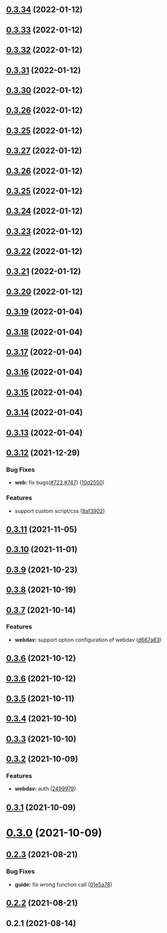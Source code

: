 ## [0.3.34](https://github.com/reruin/sharelist/compare/v0.3.33...v0.3.34) (2022-01-12)



## [0.3.33](https://github.com/reruin/sharelist/compare/v0.3.32...v0.3.33) (2022-01-12)



## [0.3.32](https://github.com/reruin/sharelist/compare/v0.3.31...v0.3.32) (2022-01-12)



## [0.3.31](https://github.com/reruin/sharelist/compare/v0.3.30...v0.3.31) (2022-01-12)



## [0.3.30](https://github.com/reruin/sharelist/compare/v0.3.27...v0.3.30) (2022-01-12)



## [0.3.26](https://github.com/reruin/sharelist/compare/v0.3.27...v0.3.26) (2022-01-12)



## [0.3.25](https://github.com/reruin/sharelist/compare/v0.3.27...v0.3.25) (2022-01-12)



## [0.3.27](https://github.com/reruin/sharelist/compare/v0.3.26...v0.3.27) (2022-01-12)



## [0.3.26](https://github.com/reruin/sharelist/compare/v0.3.25...v0.3.26) (2022-01-12)



## [0.3.25](https://github.com/reruin/sharelist/compare/v0.3.24...v0.3.25) (2022-01-12)



## [0.3.24](https://github.com/reruin/sharelist/compare/v0.3.23...v0.3.24) (2022-01-12)



## [0.3.23](https://github.com/reruin/sharelist/compare/v0.3.22...v0.3.23) (2022-01-12)



## [0.3.22](https://github.com/reruin/sharelist/compare/v0.3.21...v0.3.22) (2022-01-12)



## [0.3.21](https://github.com/reruin/sharelist/compare/v0.3.20...v0.3.21) (2022-01-12)



## [0.3.20](https://github.com/reruin/sharelist/compare/v0.3.19...v0.3.20) (2022-01-12)



## [0.3.19](https://github.com/reruin/sharelist/compare/v0.3.18...v0.3.19) (2022-01-04)



## [0.3.18](https://github.com/reruin/sharelist/compare/v0.3.17...v0.3.18) (2022-01-04)



## [0.3.17](https://github.com/reruin/sharelist/compare/v0.3.16...v0.3.17) (2022-01-04)



## [0.3.16](https://github.com/reruin/sharelist/compare/v0.3.15...v0.3.16) (2022-01-04)



## [0.3.15](https://github.com/reruin/sharelist/compare/v0.3.14...v0.3.15) (2022-01-04)



## [0.3.14](https://github.com/reruin/sharelist/compare/v0.3.13...v0.3.14) (2022-01-04)



## [0.3.13](https://github.com/reruin/sharelist/compare/v0.3.12...v0.3.13) (2022-01-04)



## [0.3.12](https://github.com/reruin/sharelist/compare/v0.3.11...v0.3.12) (2021-12-29)


### Bug Fixes

* **web:** fix bugs([#723](https://github.com/reruin/sharelist/issues/723),[#747](https://github.com/reruin/sharelist/issues/747)) ([10d2550](https://github.com/reruin/sharelist/commit/10d25502248811a2d313d442f40592c66a5cd443))


### Features

* support custom script/css ([8af3902](https://github.com/reruin/sharelist/commit/8af390226a63373477d597a6f6b231e1c34f6cfa))



## [0.3.11](https://github.com/reruin/sharelist/compare/v0.3.10...v0.3.11) (2021-11-05)



## [0.3.10](https://github.com/reruin/sharelist/compare/v0.3.9...v0.3.10) (2021-11-01)



## [0.3.9](https://github.com/reruin/sharelist/compare/v0.3.8...v0.3.9) (2021-10-23)



## [0.3.8](https://github.com/reruin/sharelist/compare/v0.3.7...v0.3.8) (2021-10-19)



## [0.3.7](https://github.com/reruin/sharelist/compare/v0.3.6...v0.3.7) (2021-10-14)


### Features

* **webdav:** support option configuration of webdav ([d667a83](https://github.com/reruin/sharelist/commit/d667a830f8008a857d6ae827213d76992edbe306))



## [0.3.6](https://github.com/reruin/sharelist/compare/v0.3.5...v0.3.6) (2021-10-12)



## [0.3.6](https://github.com/reruin/sharelist/compare/v0.3.5...v0.3.6) (2021-10-12)



## [0.3.5](https://github.com/reruin/sharelist/compare/v0.3.4...v0.3.5) (2021-10-11)



## [0.3.4](https://github.com/reruin/sharelist/compare/v0.3.3...v0.3.4) (2021-10-10)



## [0.3.3](https://github.com/reruin/sharelist/compare/v0.3.2...v0.3.3) (2021-10-10)



## [0.3.2](https://github.com/reruin/sharelist/compare/v0.3.1...v0.3.2) (2021-10-09)


### Features

* **webdav:** auth ([2499979](https://github.com/reruin/sharelist/commit/2499979dcd8392864f505268411dbce15cd810dc))



## [0.3.1](https://github.com/reruin/sharelist/compare/v0.3.0...v0.3.1) (2021-10-09)



# [0.3.0](https://github.com/reruin/sharelist/compare/v0.2.4...v0.3.0) (2021-10-09)



## [0.2.3](https://github.com/reruin/sharelist/compare/v0.2.2...v0.2.3) (2021-08-21)


### Bug Fixes

* **guide:** fix wrong function call ([01e5a78](https://github.com/reruin/sharelist/commit/01e5a78f54b59ddcb8ac04b2d1c1297710f5946d))



## [0.2.2](https://github.com/reruin/sharelist/compare/v0.2.1...v0.2.2) (2021-08-21)



## 0.2.1 (2021-08-14)



